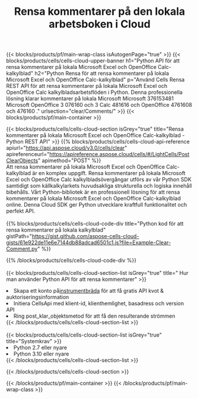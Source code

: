 ﻿---
title:  Rensa kommentarer på den lokala arbetsboken i Cloud
description: " Cloud API:er och SDK:er för att rensa kommentarer på Microsoft Excel & OpenOffice Calc. Rensa kommentarer på lokala kalkylblad av Cells Cloud API. SDK stöder olika utvecklingsspråk. De inkluderar Android, C#, Go, Java, NodeJS, Perl, PHP, Python, Ruby och swift."
url: /sv/python/clear/comments/
---
{{< blocks/products/pf/main-wrap-class isAutogenPage="true" >}}
{{< blocks/products/cells/cells-cloud-upper-banner h1="Python API för att rensa kommentarer på lokala Microsoft Excel och OpenOffice Calc-kalkylblad" h2="Python Rensa för att rensa kommentarer på lokala Microsoft Excel och OpenOffice Calc-kalkylblad" p="Använd Cells Rensa REST API för att rensa kommentarer på lokala Microsoft Excel och OpenOffice Calc kalkylbladsarbetsflöden i Python. Denna professionella lösning klarar kommentarer på lokala Microsoft Microsoft 376153481 Microsoft OpenOffice 3 076160 och 3 Calc 481616 och OpenOffice 4761608 och 476160 ." urlsection="clear/Comments/" >}}
{{< blocks/products/pf/main-container >}}

{{< blocks/products/cells/cells-cloud-section isGrey="true" title="Rensa kommentarer på lokala Microsoft Excel och OpenOffice Calc-kalkylblad - Python REST API" >}}
{{% blocks/products/cells/cells-cloud-api-reference apiurl="https://api.aspose.cloud/v3.0/cells/clear" apireferenceurl="https://apireference.aspose.cloud/cells/#/LightCells/PostClearObjects" apimethod="POST" %}}
<br/>
Att rensa kommentarer på lokala Microsoft Excel och OpenOffice Calc-kalkylblad är en komplex uppgift. Rensa kommentarer på lokala Microsoft Excel och OpenOffice Calc kalkylbladsövergångar utförs av vår Python SDK samtidigt som källkalkylarkets huvudsakliga strukturella och logiska innehåll bibehålls. Vårt Python-bibliotek är en professionell lösning för att rensa kommentarer på lokala Microsoft Excel och OpenOffice Calc-kalkylblad online. Denna Cloud SDK ger Python utvecklare kraftfull funktionalitet och perfekt API.
<br/>
<br/>
{{% blocks/products/cells/cells-cloud-code-div title="Python kod för att rensa kommentarer på lokala kalkylblad" gistPath="https://gist.github.com/aspose-cells-cloud-gists/61e922de11e6e7144db88adcad6501c1.js?file=Example-Clear-Comment.py" %}}
  
{{% /blocks/products/cells/cells-cloud-code-div %}}
<br/>
<br/>
{{< blocks/products/cells/cells-cloud-section-list isGrey="true" title=" Hur man använder Python API för att rensa kommentarer" >}}
<li> Skapa ett konto på<a href="https://dashboard.aspose.cloud/">instrumentbräda</a> för att få gratis API kvot & auktoriseringsinformation</li>
<li>Initiera CellsApi med klient-id, klienthemlighet, basadress och version API</li>
<li>Ring post_klar_objektsmetod för att få den resulterande strömmen</li>
{{< /blocks/products/cells/cells-cloud-section-list >}}
<br/>
<br/>
{{< blocks/products/cells/cells-cloud-section-list isGrey="true" title="Systemkrav" >}}
<li>Python 2.7 eller nyare</li>
<li>Python 3.10 eller nyare</li>
{{< /blocks/products/cells/cells-cloud-section-list >}}

{{< /blocks/products/cells/cells-cloud-section >}}

{{< /blocks/products/pf/main-container >}}
{{< /blocks/products/pf/main-wrap-class >}}

